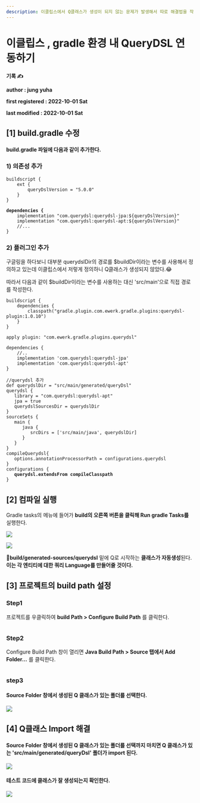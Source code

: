 ```yaml
---
description: 이클립스에서 Q클래스가 생성이 되지 않는 문제가 발생해서 따로 해결법을 작성했다.
---
```


# 이클립스 , gradle 환경 내 QueryDSL 연동하기

**기록 ✍️**

**author : jung yuha**

**first registered : 2022-10-01 Sat**

**last modified : 2022-10-01 Sat**

## **\[1]** build.gradle 수정

#### build.gradle 파일에 다음과 같이 추가한다.

### 1) 의존성 추가

<pre class="language-properties"><code class="lang-properties">buildscript {
    ext {
        queryDslVersion = "5.0.0"
    }
}

<strong>dependencies {
</strong>    implementation "com.querydsl:querydsl-jpa:${queryDslVersion}"
    implementation "com.querydsl:querydsl-apt:${queryDslVersion}"
    //...
}</code></pre>

### 2) 플러그인 추가

구글링을 하다보니 대부분 querydslDir의 경로를 $buildDir이라는 변수를 사용해서 정의하고 있는데 이클립스에서 저렇게 정의하니 Q클래스가 생성되지 않았다.😂

따라서 다음과 같이 $buildDir이라는 변수를 사용하는 대신 'src/main'으로 직접 경로를 작성한다.

<pre class="language-properties"><code class="lang-properties">buildscript {
	dependencies {
		classpath("gradle.plugin.com.ewerk.gradle.plugins:querydsl-plugin:1.0.10")
	}
}

apply plugin: "com.ewerk.gradle.plugins.querydsl"

dependencies {
	//..
	implementation 'com.querydsl:querydsl-jpa'
	implementation 'com.querydsl:querydsl-apt'
}

//querydsl 추가
def querydslDir = "src/main/generated/queryDsl"
querydsl {
   library = "com.querydsl:querydsl-apt"
   jpa = true
   querydslSourcesDir = querydslDir
}
sourceSets {
   main {
      java {
         srcDirs = ['src/main/java', querydslDir]
      }
   }
}
compileQuerydsl{
   options.annotationProcessorPath = configurations.querydsl
}
configurations {
<strong>   querydsl.extendsFrom compileClasspath
</strong>}</code></pre>

## \[2] 컴파일 실행

Gradle tasks의 메뉴에 들어가 **build의 오른쪽 버튼을 클릭해 Run gradle Tasks를** 실행한다.

![](<../.gitbook/assets/image (20).png>)

![](<../.gitbook/assets/image (2).png>)

**build/generated-sources/querydsl** 밑에 Q로 시작하는 **클래스가 자동생성**된다.\
**이는 각 엔티티에 대한 쿼리 Language를 만들어줄 것이다.**

## \[3] 프로젝트의 build path 설정

### Step1

프로젝트를 우클릭하여  **build Path > Configure Build Path** 를 클릭한다.

<figure><img src="../.gitbook/assets/image (23).png" alt=""><figcaption></figcaption></figure>

### Step2

Configure Build Path 창이 열리면  **Java Build Path > Source 탭에서 Add Folder...** 를 클릭한다.

<figure><img src="../.gitbook/assets/image (1).png" alt=""><figcaption></figcaption></figure>

### step3&#x20;

#### Source Folder 창에서  생성된 Q 클래스가 있는 폴더를 선택한다.

![](<../.gitbook/assets/image (4).png>)

## \[4] Q클래스 Import 해결

#### Source Folder 창에서  생성된 Q 클래스가 있는 폴더를 선택까지 마치면 Q 클래스가 있는 'src/main/generated/queryDsl' 폴더가 import 된다.

![](../.gitbook/assets/image.png)

#### 테스트 코드에 클래스가 잘 생성되는지 확인한다.

![](<../.gitbook/assets/image (8) (2).png>)







### &#x20;
